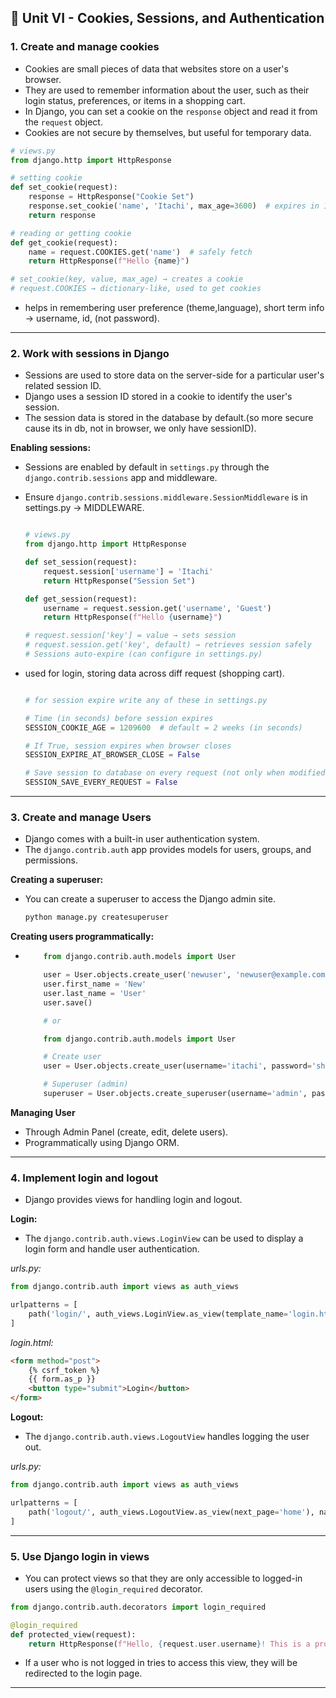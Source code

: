 ## 🍪 Unit VI - Cookies, Sessions, and Authentication

### 1. Create and manage cookies
* Cookies are small pieces of data that websites store on a user's browser.
* They are used to remember information about the user, such as their login status, preferences, or items in a shopping cart.
* In Django, you can set a cookie on the `response` object and read it from the `request` object.
* Cookies are not secure by themselves, but useful for temporary data.

```python
# views.py
from django.http import HttpResponse

# setting cookie
def set_cookie(request):
    response = HttpResponse("Cookie Set")
    response.set_cookie('name', 'Itachi', max_age=3600)  # expires in 1 hour
    return response

# reading or getting cookie
def get_cookie(request):
    name = request.COOKIES.get('name')  # safely fetch
    return HttpResponse(f"Hello {name}")

# set_cookie(key, value, max_age) → creates a cookie
# request.COOKIES → dictionary-like, used to get cookies

```
* helps in remembering user preference (theme,language), short term info -> username, id, (not password).

---

### 2. Work with sessions in Django
* Sessions are used to store data on the server-side for a particular user's related session ID.
* Django uses a session ID stored in a cookie to identify the user's session.
* The session data is stored in the database by default.(so more secure cause its in db, not in browser, we only have sessionID).

**Enabling sessions:**
* Sessions are enabled by default in `settings.py` through the `django.contrib.sessions` app and middleware.
* Ensure `django.contrib.sessions.middleware.SessionMiddleware` is in settings.py -> MIDDLEWARE.

    ```python

    # views.py
    from django.http import HttpResponse

    def set_session(request):
        request.session['username'] = 'Itachi'
        return HttpResponse("Session Set")

    def get_session(request):
        username = request.session.get('username', 'Guest')
        return HttpResponse(f"Hello {username}")

    # request.session['key'] = value → sets session
    # request.session.get('key', default) → retrieves session safely
    # Sessions auto-expire (can configure in settings.py)

    ```

* used for login, storing data across diff request (shopping cart).

    ```python

    # for session expire write any of these in settings.py

    # Time (in seconds) before session expires
    SESSION_COOKIE_AGE = 1209600  # default = 2 weeks (in seconds)

    # If True, session expires when browser closes
    SESSION_EXPIRE_AT_BROWSER_CLOSE = False  

    # Save session to database on every request (not only when modified)
    SESSION_SAVE_EVERY_REQUEST = False  

    ```

---

### 3. Create and manage Users
* Django comes with a built-in user authentication system.
* The `django.contrib.auth` app provides models for users, groups, and permissions.

**Creating a superuser:**
* You can create a superuser to access the Django admin site.
    ```bash
    python manage.py createsuperuser
    ```

**Creating users programmatically:**
-   ```python
        from django.contrib.auth.models import User

        user = User.objects.create_user('newuser', 'newuser@example.com', 'password123')
        user.first_name = 'New'
        user.last_name = 'User'
        user.save()

        # or 

        from django.contrib.auth.models import User

        # Create user
        user = User.objects.create_user(username='itachi', password='sharingan123', email='itachi@uchiha.com')

        # Superuser (admin)
        superuser = User.objects.create_superuser(username='admin', password='admin123', email='admin@site.com')
    ```

**Managing User**
* Through Admin Panel (create, edit, delete users).
* Programmatically using Django ORM.

---

### 4. Implement login and logout
* Django provides views for handling login and logout.

**Login:**
* The `django.contrib.auth.views.LoginView` can be used to display a login form and handle user authentication.

*urls.py:*
```python
from django.contrib.auth import views as auth_views

urlpatterns = [
    path('login/', auth_views.LoginView.as_view(template_name='login.html'), name='login'),
]
```

*login.html:*
```html
<form method="post">
    {% csrf_token %}
    {{ form.as_p }}
    <button type="submit">Login</button>
</form>
```

**Logout:**
* The `django.contrib.auth.views.LogoutView` handles logging the user out.

*urls.py:*
```python
from django.contrib.auth import views as auth_views

urlpatterns = [
    path('logout/', auth_views.LogoutView.as_view(next_page='home'), name='logout'),
]
```

---

### 5. Use Django login in views
* You can protect views so that they are only accessible to logged-in users using the `@login_required` decorator.

```python
from django.contrib.auth.decorators import login_required

@login_required
def protected_view(request):
    return HttpResponse(f"Hello, {request.user.username}! This is a protected view.")
```
* If a user who is not logged in tries to access this view, they will be redirected to the login page.

---
